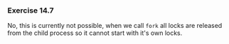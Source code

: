 ### Exercise 14.7

No, this is currently not possible, when we call `fork` all locks are released from the child process so it cannot start with it's own locks.
